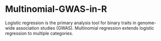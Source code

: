 # Multinomial-GWAS-in-R

Logistic regression is the primary analysis tool for binary traits in genome-wide association studies (GWAS). Multinomial regression extends logistic regression to multiple categories.
